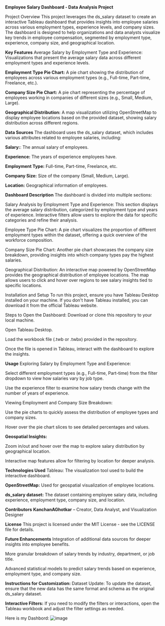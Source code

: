 **Employee Salary Dashboard - Data Analysis Project**

Project Overview
This project leverages the ds_salary dataset to create an interactive Tableau dashboard that provides insights into employee salaries across various employment types, experience levels, and company sizes. The dashboard is designed to help organizations and data analysts visualize key trends in employee compensation, segmented by employment type, experience, company size, and geographical location.

**Key Features**
Average Salary by Employment Type and Experience: Visualizations that present the average salary data across different employment types and experience levels.

**Employment Type Pie Chart:** A pie chart showing the distribution of employees across various employment types (e.g., Full-time, Part-time, Freelance, etc.).

**Company Size Pie Chart:** A pie chart representing the percentage of employees working in companies of different sizes (e.g., Small, Medium, Large).

**Geographical Distribution:** A map visualization utilizing OpenStreetMap to display employee locations based on the provided dataset, showing salary distribution across different regions.

**Data Sources**
The dashboard uses the ds_salary dataset, which includes various attributes related to employee salaries, including:

**Salary:**: The annual salary of employees.

**Experience:** The years of experience employees have.

**Employment Type:** Full-time, Part-time, Freelance, etc.

**Company Size:** Size of the company (Small, Medium, Large).

**Location:** Geographical information of employees.

**Dashboard Description**
The dashboard is divided into multiple sections:

Salary Analysis by Employment Type and Experience: This section displays the average salary distribution, categorized by employment type and years of experience. Interactive filters allow users to explore the data for specific categories and refine their analysis.

Employee Type Pie Chart: A pie chart visualizes the proportion of different employment types within the dataset, offering a quick overview of the workforce composition.

Company Size Pie Chart: Another pie chart showcases the company size breakdown, providing insights into which company types pay the highest salaries.

Geographical Distribution: An interactive map powered by OpenStreetMap provides the geographical distribution of employee locations. The map allows users to click and hover over regions to see salary insights tied to specific locations.

Installation and Setup
To run this project, ensure you have Tableau Desktop installed on your machine. If you don't have Tableau installed, you can download it from the official Tableau website.

Steps to Open the Dashboard:
Download or clone this repository to your local machine.

Open Tableau Desktop.

Load the workbook file (.twb or .twbx) provided in the repository.

Once the file is opened in Tableau, interact with the dashboard to explore the insights.

**Usage**
Exploring Salary by Employment Type and Experience:

Select different employment types (e.g., Full-time, Part-time) from the filter dropdown to view how salaries vary by job type.

Use the experience filter to examine how salary trends change with the number of years of experience.

Viewing Employment and Company Size Breakdown:

Use the pie charts to quickly assess the distribution of employee types and company sizes.

Hover over the pie chart slices to see detailed percentages and values.

**Geospatial Insights:**

Zoom in/out and hover over the map to explore salary distribution by geographical location.

Interactive map features allow for filtering by location for deeper analysis.

**Technologies Used**
Tableau: The visualization tool used to build the interactive dashboard.

**OpenStreetMap:** Used for geospatial visualization of employee locations.

**ds_salary dataset:** The dataset containing employee salary data, including experience, employment type, company size, and location.

**Contributors**
**KanchanAGhotkar** – Creator, Data Analyst, and Visualization Designer

**License**
This project is licensed under the MIT License - see the LICENSE file for details.

**Future Enhancements**
Integration of additional data sources for deeper insights into employee benefits.

More granular breakdown of salary trends by industry, department, or job title.

Advanced statistical models to predict salary trends based on experience, employment type, and company size.

**Instructions for Customization:**
Dataset Update: To update the dataset, ensure that the new data has the same format and schema as the original ds_salary dataset.

**Interactive Filters:** If you need to modify the filters or interactions, open the Tableau workbook and adjust the filter settings as needed.

Here is my Dashbord:
![image](https://github.com/user-attachments/assets/634b5673-35ba-431b-af81-2ff029effe6f)

